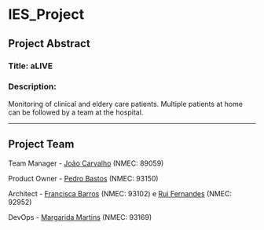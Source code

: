 # IES_Project

## Project Abstract

### Title: **aLIVE**

### Description:

Monitoring of clinical and eldery care patients. 
Multiple patients at home can be followed by a team at the hospital.

---
## Project Team

Team Manager - [João Carvalho](https://github.com/joaocarvalho19) (NMEC: 89059)

Product Owner - [Pedro Bastos](https://github.com/bastos-01) (NMEC: 93150)

Architect - [Francisca Barros](https://github.com/itskikat/) (NMEC: 93102) e [Rui Fernandes](https://github.com/Rui-FMF) (NMEC: 92952)

DevOps - [Margarida Martins](https://github.com/margaridasmartins) (NMEC: 93169)

